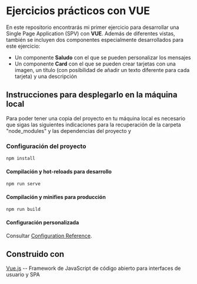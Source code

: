 # Ejercicios prácticos con VUE

En este repositorio encontrarás mi primer ejercicio para desarrollar una Single Page Application (SPV) con **VUE**. Además de diferentes vistas, también se incluyen dos componentes especialmente desarrollados para este ejercicio:

* Un componente **Saludo** con el que se pueden personalizar los mensajes
* Un componente **Card** con el que se pueden crear tarjetas con una imagen, un título (con posibilidad de añadir un texto diferente para cada tarjeta) y una descripción

## Instrucciones para desplegarlo en la máquina local

Para poder tener una copia del proyecto en tu máquina local es necesario que sigas las siguientes indicaciones para la recuperación de la carpeta "node_modules" y las dependencias del proyecto y 

### Configuración del proyecto
```
npm install
```

#### Compilación y hot-reloads para desarrollo
```
npm run serve
```

#### Compilación y minifies para producción
```
npm run build
```

#### Configuración personalizada
Consultar [Configuration Reference](https://cli.vuejs.org/config/).

## Construido con
[Vue.js](http://vuejs.org) -- Framework de JavaScript de código abierto para interfaces de usuario y SPA

